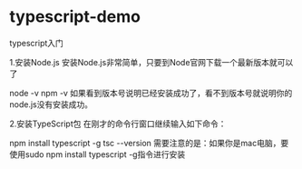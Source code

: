 # typescript-demo
typescript入门

1.安装Node.js
安装Node.js非常简单，只要到Node官网下载一个最新版本就可以了

node -v
npm -v
如果看到版本号说明已经安装成功了，看不到版本号就说明你的node.js没有安装成功。

2.安装TypeScript包
在刚才的命令行窗口继续输入如下命令：

npm install typescript -g
tsc --version
需要注意的是：如果你是mac电脑，要使用sudo npm install typescript -g指令进行安装
